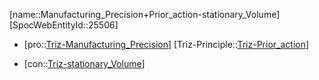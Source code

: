 ﻿---
type: TrizContradiction
aliases:
- Manufacturing_Precision+Prior_action-stationary_Volume
license: CC BY-SA 4.0
copyright: https://github.com/SpocWeb
IsDeleted: false
IsReadOnly: false
Confidential: public
tags: 
- Triz/Contradiction
---
[name::Manufacturing_Precision+Prior_action-stationary_Volume]
[SpocWebEntityId::25506]
+ [pro::[Triz-Manufacturing_Precision](tech/Triz/Parameter/Triz-Manufacturing_Precision.md)]
[Triz-Principle::[Triz-Prior_action](tech/Triz/Principle/Triz-Prior_action.md)]
- [con::[Triz-stationary_Volume](tech/Triz/Parameter/Triz-stationary_Volume.md)]


